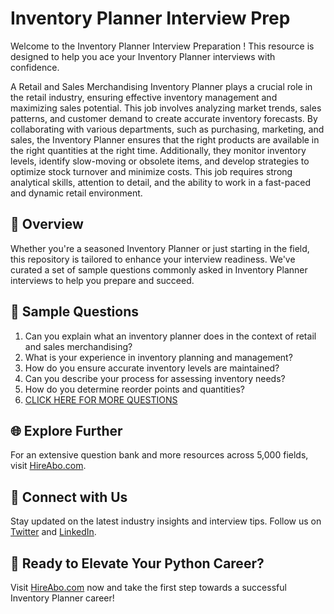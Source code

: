 # Inventory Planner Interview Prep

Welcome to the Inventory Planner Interview Preparation ! This resource is designed to help you ace your Inventory Planner interviews with confidence.

A Retail and Sales Merchandising Inventory Planner plays a crucial role in the retail industry, ensuring effective inventory management and maximizing sales potential. This job involves analyzing market trends, sales patterns, and customer demand to create accurate inventory forecasts. By collaborating with various departments, such as purchasing, marketing, and sales, the Inventory Planner ensures that the right products are available in the right quantities at the right time. Additionally, they monitor inventory levels, identify slow-moving or obsolete items, and develop strategies to optimize stock turnover and minimize costs. This job requires strong analytical skills, attention to detail, and the ability to work in a fast-paced and dynamic retail environment.

## 🚀 Overview

Whether you're a seasoned Inventory Planner or just starting in the field, this repository is tailored to enhance your interview readiness. We've curated a set of sample questions commonly asked in Inventory Planner interviews to help you prepare and succeed.

## 📝 Sample Questions

1. Can you explain what an inventory planner does in the context of retail and sales merchandising?
2. What is your experience in inventory planning and management?
3. How do you ensure accurate inventory levels are maintained?
4. Can you describe your process for assessing inventory needs?
5. How do you determine reorder points and quantities?
6. [CLICK HERE FOR MORE QUESTIONS](https://hireabo.com/job/22_3_7/Inventory%20Planner)

## 🌐 Explore Further

For an extensive question bank and more resources across 5,000 fields, visit [HireAbo.com](https://www.hireabo.com).

## 📱 Connect with Us

Stay updated on the latest industry insights and interview tips. Follow us on [Twitter](https://twitter.com/hireabo) and [LinkedIn](https://www.linkedin.com/in/hire-abo-3609972a8/).

## 🚀 Ready to Elevate Your Python Career?

Visit [HireAbo.com](https://www.hireabo.com) now and take the first step towards a successful Inventory Planner career!